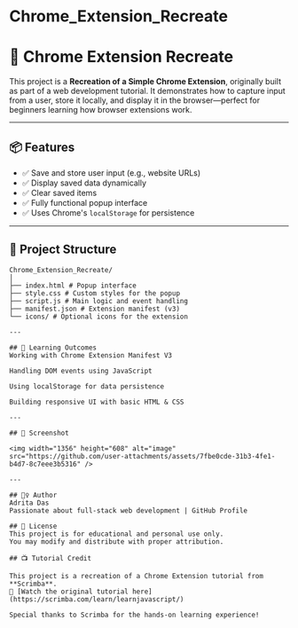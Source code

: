 # Chrome_Extension_Recreate


# 🔄 Chrome Extension Recreate

This project is a **Recreation of a Simple Chrome Extension**, originally built as part of a web development tutorial. It demonstrates how to capture input from a user, store it locally, and display it in the browser—perfect for beginners learning how browser extensions work.

---

## 📦 Features

- ✅ Save and store user input (e.g., website URLs)
- ✅ Display saved data dynamically
- ✅ Clear saved items
- ✅ Fully functional popup interface
- ✅ Uses Chrome's `localStorage` for persistence

---

## 📁 Project Structure
```
Chrome_Extension_Recreate/
│
├── index.html # Popup interface
├── style.css # Custom styles for the popup
├── script.js # Main logic and event handling
├── manifest.json # Extension manifest (v3)
└── icons/ # Optional icons for the extension

---

## 🧠 Learning Outcomes
Working with Chrome Extension Manifest V3

Handling DOM events using JavaScript

Using localStorage for data persistence

Building responsive UI with basic HTML & CSS

---

## 📸 Screenshot

<img width="1356" height="608" alt="image" src="https://github.com/user-attachments/assets/7fbe0cde-31b3-4fe1-b4d7-8c7eee3b5316" />

---

## 🙋‍♀️ Author
Adrita Das
Passionate about full-stack web development | GitHub Profile

## 📜 License
This project is for educational and personal use only.
You may modify and distribute with proper attribution.

## 📺 Tutorial Credit

This project is a recreation of a Chrome Extension tutorial from **Scrimba**.  
📌 [Watch the original tutorial here](https://scrimba.com/learn/learnjavascript/)

Special thanks to Scrimba for the hands-on learning experience!





